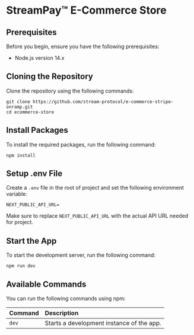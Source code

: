 # StreamPay™ E-Commerce Store

## Prerequisites

Before you begin, ensure you have the following prerequisites:

- Node.js version 14.x

## Cloning the Repository

Clone the repository using the following commands:

```shell
git clone https://github.com/stream-protocol/e-commerce-stripe-onramp.git
cd ecommerce-store
```

## Install Packages

To install the required packages, run the following command:

```shell
npm install
```

## Setup .env File

Create a `.env` file in the root of project and set the following environment variable:

```env
NEXT_PUBLIC_API_URL=
```

Make sure to replace `NEXT_PUBLIC_API_URL` with the actual API URL needed for project.

## Start the App

To start the development server, run the following command:

```shell
npm run dev
```

## Available Commands

You can run the following commands using npm:

| Command  | Description                                |
| :------- | :----------------------------------------- |
| `dev`    | Starts a development instance of the app. |

